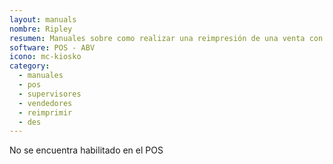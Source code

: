 ```yaml
---
layout: manuals
nombre: Ripley
resumen: Manuales sobre como realizar una reimpresión de una venta con Ripley en el equipo POS.
software: POS - ABV
icono: mc-kiosko
category:
  - manuales
  - pos
  - supervisores
  - vendedores
  - reimprimir
  - des
---
```

No se encuentra habilitado en el POS